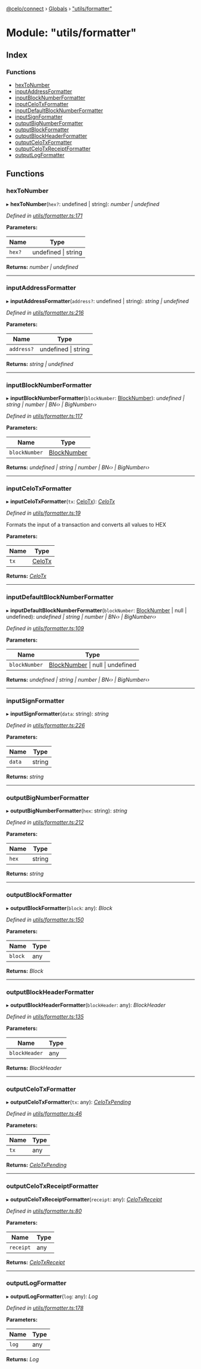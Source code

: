 [@celo/connect](../README.md) › [Globals](../globals.md) › ["utils/formatter"](_utils_formatter_.md)

# Module: "utils/formatter"

## Index

### Functions

* [hexToNumber](_utils_formatter_.md#hextonumber)
* [inputAddressFormatter](_utils_formatter_.md#inputaddressformatter)
* [inputBlockNumberFormatter](_utils_formatter_.md#inputblocknumberformatter)
* [inputCeloTxFormatter](_utils_formatter_.md#inputcelotxformatter)
* [inputDefaultBlockNumberFormatter](_utils_formatter_.md#inputdefaultblocknumberformatter)
* [inputSignFormatter](_utils_formatter_.md#inputsignformatter)
* [outputBigNumberFormatter](_utils_formatter_.md#outputbignumberformatter)
* [outputBlockFormatter](_utils_formatter_.md#outputblockformatter)
* [outputBlockHeaderFormatter](_utils_formatter_.md#outputblockheaderformatter)
* [outputCeloTxFormatter](_utils_formatter_.md#outputcelotxformatter)
* [outputCeloTxReceiptFormatter](_utils_formatter_.md#outputcelotxreceiptformatter)
* [outputLogFormatter](_utils_formatter_.md#outputlogformatter)

## Functions

###  hexToNumber

▸ **hexToNumber**(`hex?`: undefined | string): *number | undefined*

*Defined in [utils/formatter.ts:171](https://github.com/celo-org/celo-monorepo/blob/master/packages/sdk/connect/src/utils/formatter.ts#L171)*

**Parameters:**

Name | Type |
------ | ------ |
`hex?` | undefined &#124; string |

**Returns:** *number | undefined*

___

###  inputAddressFormatter

▸ **inputAddressFormatter**(`address?`: undefined | string): *string | undefined*

*Defined in [utils/formatter.ts:216](https://github.com/celo-org/celo-monorepo/blob/master/packages/sdk/connect/src/utils/formatter.ts#L216)*

**Parameters:**

Name | Type |
------ | ------ |
`address?` | undefined &#124; string |

**Returns:** *string | undefined*

___

###  inputBlockNumberFormatter

▸ **inputBlockNumberFormatter**(`blockNumber`: [BlockNumber](_types_.md#blocknumber)): *undefined | string | number | BN‹› | BigNumber‹›*

*Defined in [utils/formatter.ts:117](https://github.com/celo-org/celo-monorepo/blob/master/packages/sdk/connect/src/utils/formatter.ts#L117)*

**Parameters:**

Name | Type |
------ | ------ |
`blockNumber` | [BlockNumber](_types_.md#blocknumber) |

**Returns:** *undefined | string | number | BN‹› | BigNumber‹›*

___

###  inputCeloTxFormatter

▸ **inputCeloTxFormatter**(`tx`: [CeloTx](_types_.md#celotx)): *[CeloTx](_types_.md#celotx)*

*Defined in [utils/formatter.ts:19](https://github.com/celo-org/celo-monorepo/blob/master/packages/sdk/connect/src/utils/formatter.ts#L19)*

Formats the input of a transaction and converts all values to HEX

**Parameters:**

Name | Type |
------ | ------ |
`tx` | [CeloTx](_types_.md#celotx) |

**Returns:** *[CeloTx](_types_.md#celotx)*

___

###  inputDefaultBlockNumberFormatter

▸ **inputDefaultBlockNumberFormatter**(`blockNumber`: [BlockNumber](_types_.md#blocknumber) | null | undefined): *undefined | string | number | BN‹› | BigNumber‹›*

*Defined in [utils/formatter.ts:109](https://github.com/celo-org/celo-monorepo/blob/master/packages/sdk/connect/src/utils/formatter.ts#L109)*

**Parameters:**

Name | Type |
------ | ------ |
`blockNumber` | [BlockNumber](_types_.md#blocknumber) &#124; null &#124; undefined |

**Returns:** *undefined | string | number | BN‹› | BigNumber‹›*

___

###  inputSignFormatter

▸ **inputSignFormatter**(`data`: string): *string*

*Defined in [utils/formatter.ts:226](https://github.com/celo-org/celo-monorepo/blob/master/packages/sdk/connect/src/utils/formatter.ts#L226)*

**Parameters:**

Name | Type |
------ | ------ |
`data` | string |

**Returns:** *string*

___

###  outputBigNumberFormatter

▸ **outputBigNumberFormatter**(`hex`: string): *string*

*Defined in [utils/formatter.ts:212](https://github.com/celo-org/celo-monorepo/blob/master/packages/sdk/connect/src/utils/formatter.ts#L212)*

**Parameters:**

Name | Type |
------ | ------ |
`hex` | string |

**Returns:** *string*

___

###  outputBlockFormatter

▸ **outputBlockFormatter**(`block`: any): *Block*

*Defined in [utils/formatter.ts:150](https://github.com/celo-org/celo-monorepo/blob/master/packages/sdk/connect/src/utils/formatter.ts#L150)*

**Parameters:**

Name | Type |
------ | ------ |
`block` | any |

**Returns:** *Block*

___

###  outputBlockHeaderFormatter

▸ **outputBlockHeaderFormatter**(`blockHeader`: any): *BlockHeader*

*Defined in [utils/formatter.ts:135](https://github.com/celo-org/celo-monorepo/blob/master/packages/sdk/connect/src/utils/formatter.ts#L135)*

**Parameters:**

Name | Type |
------ | ------ |
`blockHeader` | any |

**Returns:** *BlockHeader*

___

###  outputCeloTxFormatter

▸ **outputCeloTxFormatter**(`tx`: any): *[CeloTxPending](_types_.md#celotxpending)*

*Defined in [utils/formatter.ts:46](https://github.com/celo-org/celo-monorepo/blob/master/packages/sdk/connect/src/utils/formatter.ts#L46)*

**Parameters:**

Name | Type |
------ | ------ |
`tx` | any |

**Returns:** *[CeloTxPending](_types_.md#celotxpending)*

___

###  outputCeloTxReceiptFormatter

▸ **outputCeloTxReceiptFormatter**(`receipt`: any): *[CeloTxReceipt](_types_.md#celotxreceipt)*

*Defined in [utils/formatter.ts:80](https://github.com/celo-org/celo-monorepo/blob/master/packages/sdk/connect/src/utils/formatter.ts#L80)*

**Parameters:**

Name | Type |
------ | ------ |
`receipt` | any |

**Returns:** *[CeloTxReceipt](_types_.md#celotxreceipt)*

___

###  outputLogFormatter

▸ **outputLogFormatter**(`log`: any): *Log*

*Defined in [utils/formatter.ts:178](https://github.com/celo-org/celo-monorepo/blob/master/packages/sdk/connect/src/utils/formatter.ts#L178)*

**Parameters:**

Name | Type |
------ | ------ |
`log` | any |

**Returns:** *Log*
